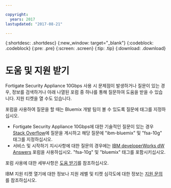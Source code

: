 ```yaml
---

copyright:
  years: 2017
lastupdated: "2017-08-21"

---
```


{:shortdesc: .shortdesc}
{:new_window: target="_blank"}
{:codeblock: .codeblock}
{:pre: .pre}
{:screen: .screen}
{:tip: .tip}
{:download: .download}

# 도움 및 지원 받기

Fortigate Security Appliance 10Gbps 사용 시 문제점이 발생하거나 질문이 있는 경우, 정보를 검색하거나 아래 나열된 포럼 중 하나를 통해 질문하여 도움을 받을 수 있습니다. 지원 티켓을 열 수도 있습니다. 

포럼을 사용하여 질문을 할 때는 Bluemix 개발 팀이 볼 수 있도록 질문에 태그를 지정하십시오. 

* Fortigate Security Appliance 10Gbps에 대한 기술적인 질문이 있는 경우 [Stack Overflow](https://stackoverflow.com/search?q=fsa-10g+ibm-bluemix)에 질문을 게시하고 해당 질문에 "ibm-bluemix" 및 "fsa-10g" 태그를 지정하십시오.
* 서비스 및 시작하기 지시사항에 대한 질문의 경우에는 [IBM developerWorks dW Answers](https://developer.ibm.com/answers/topics/fsa-10g.html?smartspace=bluemix) 포럼을 사용하십시오. "fsa-10g" 및 "bluemix" 태그를 포함시키십시오. 

포럼 사용에 대한 세부사항은 [도움 받기](https://console.bluemix.net/docs/support/index.html#getting-help)를 참조하십시오.

IBM 지원 티켓 열기에 대한 정보나 지원 레벨 및 티켓 심각도에 대한 정보는 [지원 문의](https://console.bluemix.net/docs/support/index.html#contacting-support)를 참조하십시오.

